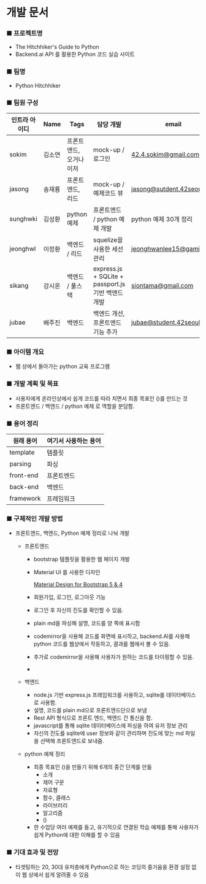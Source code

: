 # 개발 문서

### ■ 프로젝트명

- The Hitchhiker's Guide to Python
- Backend.ai API 를 활용한 Python 코드 실습 사이트

### ■ 팀명

- Python Hitchhiker

### ■ 팀원 구성

| 인트라 아이디 | Name | Tags | 담당 개발 | email | github ID |
| --- | --- | --- | --- | --- | --- |
| sokim | 김소연 | 프론트엔드, 오거나이저 | mock-up / 로그인 | 42.4.sokim@gmail.com | SOYKIM |
| jasong | 송재룡 | 프론트엔드, 리드 | mock-up / 예제코드 뷰 | jasong@sutdent.42seoul.kr | ft-jasong |
| sunghwki | 김성환 | python 예제 | 프론트엔드 / python 예제 개발 | python 예제 30개 정리 | sunghwki@studet.42seoul.kr | swkim12345 |
| jeonghwl | 이정환 | 백엔드 / 리드 | squelize을 사용한 세선 관리 | jeonghwanlee15@gamil.com | toy-k |
| sikang | 강시온 | 백엔드 / 풀스택 | express.js + SQLite + passport.js 기반 백엔드 개발 | siontama@gmail.com | siontama@gmail.com |
| jubae | 배주진 | 백엔드 | 백엔드 개선, 프론트엔드 기능 추가| jubae@student.42seoul.kr | jujinesy@gmail.com |

### ■ 아이템 개요

- 웹 상에서 돌아가는 python 교육 프로그램

### ■ 개발 계획 및 목표

- 사용자에게 온라인상에서 쉽게 코드를 따라 치면서 최종 목표인 ()를 만드는 것
- 프론트엔드 / 백엔드 / python 예제 로 역할을 분담함.

### ■ 용어 정리

| 원래 용어 | 여기서 사용하는 용어 |
| --- | --- |
| template | 템플릿 |
| parsing | 파싱 |
| front-end | 프론트엔드 |
| back-end | 백엔드 |
| framework | 프레임워크 |


### ■ 구체적인 개발 방법

- 프론트엔드, 백엔드, Python 예제 정리로 나눠 개발
    - 프론트엔드
        - bootstrap 템플릿을 활용한 웹 페이지 개발
        - Material UI 를 사용한 디자인

            [Material Design for Bootstrap 5 & 4](https://mdbootstrap.com/)

        - 회원가입, 로그인, 로그아웃 기능
        - 로그인 후 자신의 진도를 확인할 수 있음.
        - plain md을 파싱해 설명, 코드를 양 쪽에 표시함
        - codemirror을 사용해 코드를 화면에 표시하고, backend.AI를 사용해 python 코드를 웹상에서 작동하고, 결과를 웹에서 볼 수 있음.
        - 추가로 codemirror을 사용해 사용자가 원하는 코드를 타이핑할 수 있음.
        - 

    - 백엔드
        - node.js 기반 express.js 프레임워크를 사용하고, sqlite를 데이터베이스로 사용함.
        - 설명, 코드를 plain md으로 프론트엔드단으로 보냄
        - Rest API 형식으로 프론트 엔드, 백엔드 간 통신을 함.
        - javascript를 통해 sqlite 데이터베이스에 파싱을 하여 유저 정보 관리
        - 자신의 진도를 sqlite에 user 정보와 같이 관리하며 진도에 맞는 md 파일을 선택해 프론트엔드로 보내줌.

    - python 예제 정리
        - 최종 목표인 ()을 만들기 위해 6개의 중간 단계를 만듦
            - 소개
            - 제어 구문
            - 자료형
            - 함수, 클래스
            - 라이브러리
            - 알고리즘
            - ()
        - 한 수업당 여러 예제를 들고, 유기적으로 연결된 학습 예제를 통해 사용자가 쉽게 Python에 대한 이해를 할 수 있음

### ■ 기대 효과 및 전망

- 타겟팅하는 20, 30대 유저층에게 Python으로 하는 코딩의 즐거움을 환경 설정 없이 웹 상에서 쉽게 알려줄 수 있음
